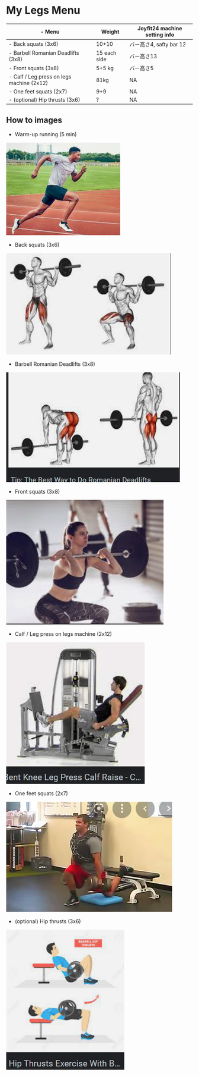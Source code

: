 # My Legs Menu

| \- Menu                  | Weight             | Joyfit24 machine setting info |
| ------------------------------------- | ---------------- | ------------------- |
| \- Back squats (3x6)                       | 10+10        | バー高さ4, safty bar 12  |
| \- Barbell Romanian Deadlifts (3x8)        | 15 each side | バー高さ13 |
| \- Front squats (3x8)                      | 5+5 kg       | バー高さ5     |
| \- Calf / Leg press on legs machine (2x12) | 81kg         | NA     |
| \- One feet squats (2x7)                   | 9+9          | NA     |
| \- (optional) Hip thrusts (3x6)            | ?            | NA     |

## How to images

- Warm-up running (5 min)

![](./img/Legs/Running.png)

- Back squats (3x6)

![](./img/Legs/Back_squats.png)
- Barbell Romanian Deadlifts (3x8)

![](./img/Legs/Barbell_Romanian_Deadlifts.png)

- Front squats (3x8)

![](./img/Legs/Front_Squats.png)

- Calf / Leg press on legs machine (2x12)

![](./img/Legs/Calf_Leg_press_on_legs_machine.png)

- One feet squats (2x7)

![](./img/Legs/One_feet_squats_(2x7).png)

- (optional) Hip thrusts (3x6)

![](./img/Legs/Hip_thrusts.png)
